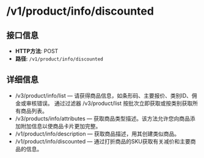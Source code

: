 # /v1/product/info/discounted

## 接口信息

- **HTTP方法**: POST
- **路径**: `/v1/product/info/discounted`

## 详细信息

  * /v3/product/info/list — 请获得商品信息，如条形码、主要报价、类别ID、佣金或审核错误。 通过过滤器 /v3/product/list 按批次立即获取或按类别获取所有商品列表。
  * /v3/products/info/attributes — 获取商品类型描述。该方法允许您向商品添加附加信息以使商品卡片更加完整。
  * /v1/product/info/description — 获取商品描述，用其创建类似商品。
  * /v1/product/info/discounted — 通过打折商品的SKU获取有关减价和主要商品的信息。



